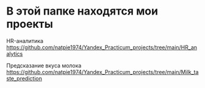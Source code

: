 # В этой папке находятся мои проекты
HR-аналитика https://github.com/natpie1974/Yandex_Practicum_projects/tree/main/HR_analytics

Предсказание вкуса молока https://github.com/natpie1974/Yandex_Practicum_projects/tree/main/Milk_taste_prediction
